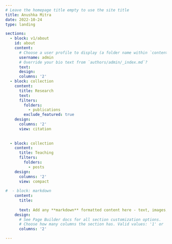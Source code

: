 ```yaml
---
# Leave the homepage title empty to use the site title
title: Anushka Mitra
date: 2022-10-24
type: landing

sections:
  - block: v1/about
    id: about
    content:
      # Choose a user profile to display (a folder name within `content/authors/`)
      username: admin
      # Override your bio text from `authors/admin/_index.md`?
      text:
      design:
      columns: '2'
  - block: collection
    content:
      title: Research
      text: 
      filters:
        folders:
          - publications
        exclude_featured: true
    design:
      columns: '2'
      view: citation
      
      
  - block: collection
    content:
      title: Teaching
      filters:
        folders:
          - posts
    design:
      columns: '2'
      view: compact
      
#  - block: markdown
    content:
      title: 
  
      text: Add any **markdown** formatted content here - text, images, videos, galleries - and even HTML code!
    design:
      # See Page Builder docs for all section customization options.
      # Choose how many columns the section has. Valid values: '1' or '2'.
      columns: '2'

---
```

